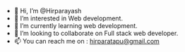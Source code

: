 - 👋 Hi, I’m @Hirparayash
- 👀 I’m interested in Web development.
- 🌱 I’m currently learning web development.
- 💞️ I’m looking to collaborate on Full stack web developer.
- 📫 You can reach me on : hirparatapu@gmail.com

<!---
Hirparayash/Hirparayash is a ✨ special ✨ repository because its `README.md` (this file) appears on your GitHub profile.
You can click the Preview link to take a look at your changes.
--->
